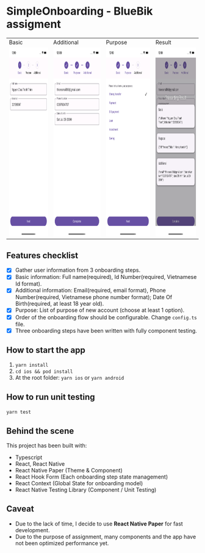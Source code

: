 # SimpleOnboarding - BlueBik assigment


<table>
  <tr>
     <td>Basic</td>
     <td>Additional</td>
     <td>Purpose</td>
     <td>Result</td>
  </tr>
  <tr>
    <td><img src="./src/assets/Basic.png"  alt="1" width = 279px height = 496px ></td>
    <td><img src="./src/assets/Additional.png"  alt="2" width = 279px height = 496px ></td>
    <td><img src="./src/assets/Purpose.png"  alt="3" width = 279px height = 496px ></td>
    <td><img src="./src/assets/Result.png"  alt="4" width = 279px height = 496px ></td>
  </tr>
 </table>


## Features checklist

- [x] Gather user information from 3 onboarding steps.
- [x] Basic information: Full name(required), Id Number(required, Vietnamese Id format).
- [x] Additional information: Email(required, email format), Phone Number(required, Vietnamese phone number format); Date Of Birth(required, at least 18 year old).
- [x] Purpose: List of purpose of new account (choose at least 1 option).
- [x] Order of the onboarding flow should be configurable. Change `config.ts` file.
- [x] Three onboarding steps have been written with fully component testing.

## How to start the app

1. `yarn install`
2. `cd ios && pod install`
3. At the root folder: `yarn ios` or `yarn android`

## How to run unit testing

`yarn test`

## Behind the scene

This project has been built with:

- Typescript
- React, React Native
- React Native Paper (Theme & Component)
- React Hook Form (Each onboarding step state management)
- React Context (Global State for onboarding model)
- React Native Testing Library (Component / Unit Testing)

## Caveat

- Due to the lack of time, I decide to use **React Native Paper** for fast development.
- Due to the purpose of assignment, many components and the app have not been optimized performance yet.

